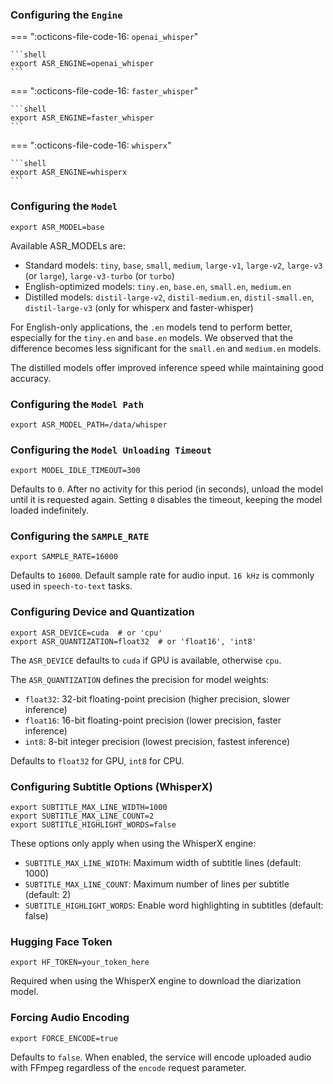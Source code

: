 ### Configuring the `Engine`

=== ":octicons-file-code-16: `openai_whisper`"

    ```shell
    export ASR_ENGINE=openai_whisper
    ```

=== ":octicons-file-code-16: `faster_whisper`"

    ```shell
    export ASR_ENGINE=faster_whisper
    ```

=== ":octicons-file-code-16: `whisperx`"

    ```shell
    export ASR_ENGINE=whisperx
    ```

### Configuring the `Model`

```shell
export ASR_MODEL=base
```

Available ASR_MODELs are:

- Standard models: `tiny`, `base`, `small`, `medium`, `large-v1`, `large-v2`, `large-v3` (or `large`), `large-v3-turbo` (or `turbo`)
- English-optimized models: `tiny.en`, `base.en`, `small.en`, `medium.en`
- Distilled models: `distil-large-v2`, `distil-medium.en`, `distil-small.en`, `distil-large-v3` (only for whisperx and faster-whisper)

For English-only applications, the `.en` models tend to perform better, especially for the `tiny.en` and `base.en`
models. We observed that the difference becomes less significant for the `small.en` and `medium.en` models.

The distilled models offer improved inference speed while maintaining good accuracy.

### Configuring the `Model Path`

```shell
export ASR_MODEL_PATH=/data/whisper
```

### Configuring the `Model Unloading Timeout`

```shell
export MODEL_IDLE_TIMEOUT=300
```

Defaults to `0`. After no activity for this period (in seconds), unload the model until it is requested again. Setting
`0` disables the timeout, keeping the model loaded indefinitely.

### Configuring the `SAMPLE_RATE`

```shell
export SAMPLE_RATE=16000
```

Defaults to `16000`. Default sample rate for audio input. `16 kHz` is commonly used in `speech-to-text` tasks.

### Configuring Device and Quantization

```shell
export ASR_DEVICE=cuda  # or 'cpu'
export ASR_QUANTIZATION=float32  # or 'float16', 'int8'
```

The `ASR_DEVICE` defaults to `cuda` if GPU is available, otherwise `cpu`. 

The `ASR_QUANTIZATION` defines the precision for model weights:

- `float32`: 32-bit floating-point precision (higher precision, slower inference)
- `float16`: 16-bit floating-point precision (lower precision, faster inference)
- `int8`: 8-bit integer precision (lowest precision, fastest inference)

Defaults to `float32` for GPU, `int8` for CPU.

### Configuring Subtitle Options (WhisperX)

```shell
export SUBTITLE_MAX_LINE_WIDTH=1000
export SUBTITLE_MAX_LINE_COUNT=2
export SUBTITLE_HIGHLIGHT_WORDS=false
```

These options only apply when using the WhisperX engine:

- `SUBTITLE_MAX_LINE_WIDTH`: Maximum width of subtitle lines (default: 1000)
- `SUBTITLE_MAX_LINE_COUNT`: Maximum number of lines per subtitle (default: 2)
- `SUBTITLE_HIGHLIGHT_WORDS`: Enable word highlighting in subtitles (default: false)

### Hugging Face Token

```shell
export HF_TOKEN=your_token_here
```

Required when using the WhisperX engine to download the diarization model.

### Forcing Audio Encoding

```shell
export FORCE_ENCODE=true
```

Defaults to `false`. When enabled, the service will encode uploaded audio with FFmpeg regardless of the `encode` request parameter.
